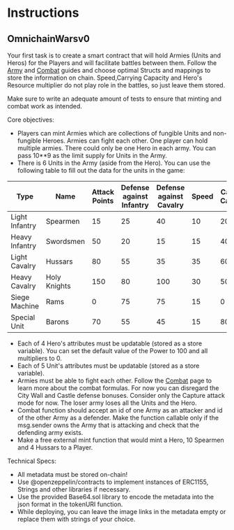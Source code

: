 # Instructions

## OmnichainWarsv0

Your first task is to create a smart contract that will hold Armies (Units and Heros) for the Players and will facilitate battles between them. Follow the [Army](https://daniel-67.gitbook.io/omnichain-wars/core-game-mechanics/army) and [Combat](https://daniel-67.gitbook.io/omnichain-wars/core-game-mechanics/combat) guides and choose optimal Structs and mappings to store the information on chain. Speed,Carrying Capacity and Hero's Resource multiplier do not play role in the battles, so just leave them stored.

Make sure to write an adequate amount of tests to ensure that minting and combat work as intended.

Core objectives:
* Players can mint Armies which are collections of fungible Units and non-fungible Heroes. Armies can fight each other. One player can hold multiple armies. There could only be one Hero in each army. You can pass 10**9 as the limit supply for Units in the Army.
* There is 6 Units in the Army (aside from the Hero). You can use the following table to fill out the data for the units in the game:

| Type         | Name      | Attack Points | Defense against Infantry | Defense against Cavalry | Speed | Carrying Capacity |
|--------------|-----------|---------------|--------------------------|-------------------------|-------|-------------------|
| Light Infantry | Spearmen      | 15           |25|40|10|20|
| Heavy Infantry      | Swordsmen  | 50          |20|15|15|40|
| Light Cavalry | Hussars | 80 |55|35|35|60|
| Heavy Cavalry | Holy Knights | 150 | 80| 100|30|50|
| Siege Machine | Rams | 0 | 75 | 75 | 15 | 0 |
| Special Unit | Barons | 70 | 55 | 45 | 15 | 80 |

* Each of 4 Hero's attributes must be updatable (stored as a store variable). You can set the default value of the Power to 100 and all multipliers to 0.
* Each of 5 Unit's attributes must be updatable (stored as a store variable).
* Armies must be able to fight each other. Follow the [Combat](https://daniel-67.gitbook.io/omnichain-wars/core-game-mechanics/combat) page to learn more about the combat formulas. For now you can disregard the City Wall and Castle defense bonuses. Consider only the Capture attack mode for now. The loser army loses all the Units and the Hero.
* Combat function should accept an id of one Army as an attacker and id of the other Army as a defender. Make the function callable only if the msg.sender owns the Army that is attacking and check that the defending army exists.
* Make a free external mint function that would mint a Hero, 10 Spearmen and 4 Hussars to a Player.


Technical Specs:
* All metadata must be stored on-chain!
* Use @openzeppelin/contracts to implement instances of ERC1155, Strings and other libraries if necessary.
* Use the provided Base64.sol library to encode the metadata into the json format in the tokenURI function.
* While deploying, you can leave the image links in the metadata empty or replace them with strings of your choice.
